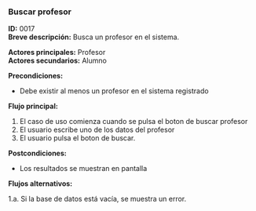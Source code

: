 ### **Buscar profesor**

**ID:** 0017 <br>
**Breve descripción:** Busca un profesor en el sistema.

**Actores principales:** Profesor <br>
**Actores secundarios:** Alumno

**Precondiciones:**

+ Debe existir al menos un profesor en el sistema registrado<br>

**Flujo principal:**

1. El caso de uso comienza cuando se pulsa el boton de buscar profesor
2. El usuario escribe uno de los datos del profesor
3. El usuario pulsa el boton de buscar.

**Postcondiciones:**

+ Los resultados se muestran en pantalla

**Flujos alternativos:**

1.a. Si la base de datos está vacía, se muestra un error.
